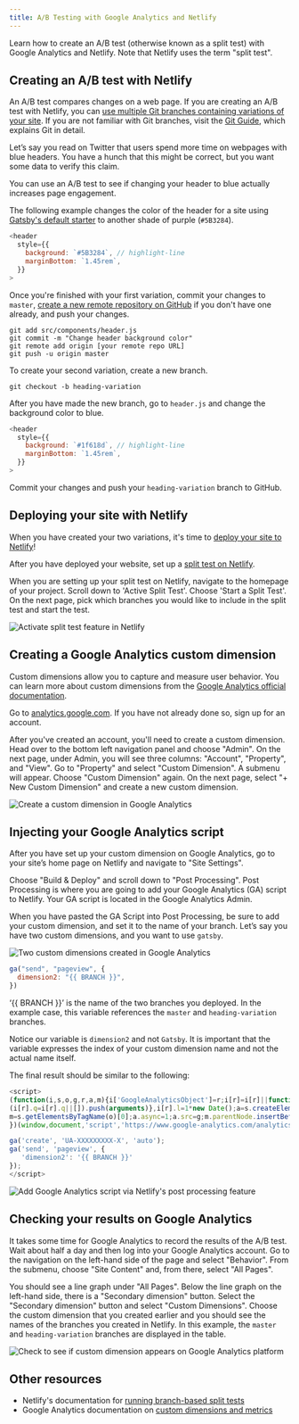 ```yaml
---
title: A/B Testing with Google Analytics and Netlify
---
```


Learn how to create an A/B test (otherwise known as a split test) with Google Analytics and Netlify. Note that Netlify uses the term "split test".

## Creating an A/B test with Netlify

An A/B test compares changes on a web page. If you are creating an A/B test with Netlify, you can [use multiple Git branches containing variations of your site](https://docs.netlify.com/site-deploys/split-testing/#run-a-branch-based-test). If you are not familiar with Git branches, visit the [Git Guide](https://rogerdudler.github.io/git-guide/), which explains Git in detail.

Let’s say you read on Twitter that users spend more time on webpages with blue headers. You have a hunch that this might be correct, but you want some data to verify this claim.

You can use an A/B test to see if changing your header to blue actually increases page engagement.

The following example changes the color of the header for a site using [Gatsby's default starter](https://github.com/gatsbyjs/gatsby-starter-default) to another shade of purple (`#5B3284`).

```javascript:title=src/components/header.js
<header
  style={{
    background: `#5B3284`, // highlight-line
    marginBottom: `1.45rem`,
  }}
>
```

Once you're finished with your first variation, commit your changes to `master`, [create a new remote repository on GitHub](https://help.github.com/en/github/getting-started-with-github/create-a-repo) if you don't have one already, and push your changes.

```shell
git add src/components/header.js
git commit -m "Change header background color"
git remote add origin [your remote repo URL]
git push -u origin master
```

To create your second variation, create a new branch.

```shell
git checkout -b heading-variation
```

After you have made the new branch, go to `header.js` and change the background color to blue.

```javascript:title=src/components/header.js
<header
  style={{
    background: `#1f618d`, // highlight-line
    marginBottom: `1.45rem`,
  }}
>
```

Commit your changes and push your `heading-variation` branch to GitHub.

## Deploying your site with Netlify

When you have created your two variations, it's time to [deploy your site to Netlify](/docs/how-to/previews-deploys-hosting/deploying-to-netlify/)!

After you have deployed your website, set up a [split test on Netlify](https://docs.netlify.com/site-deploys/split-testing/).

When you are setting up your split test on Netlify, navigate to the homepage of your project. Scroll down to 'Active Split Test'. Choose 'Start a Split Test'. On the next page, pick which branches you would like to include in the split test and start the test.

![Activate split test feature in Netlify](../../images/start-split-test.gif)

## Creating a Google Analytics custom dimension

Custom dimensions allow you to capture and measure user behavior. You can learn more about custom dimensions from the [Google Analytics official documentation](https://support.google.com/analytics/answer/2709829?hl=en).

Go to [analytics.google.com](https://analytics.google.com). If you have not already done so, sign up for an account.

After you've created an account, you'll need to create a custom dimension. Head over to the bottom left navigation panel and choose "Admin". On the next page, under Admin, you will see three columns: "Account", "Property", and "View". Go to "Property" and select "Custom Dimension". A submenu will appear. Choose "Custom Dimension" again. On the next page, select "+ New Custom Dimension" and create a new custom dimension.

![Create a custom dimension in Google Analytics](../../images/create-custom-dimension.gif)

## Injecting your Google Analytics script

After you have set up your custom dimension on Google Analytics, go to your site’s home page on Netlify and navigate to "Site Settings".

Choose "Build & Deploy" and scroll down to "Post Processing". Post Processing is where you are going to add your Google Analytics (GA) script to Netlify. Your GA script is located in the Google Analytics Admin.

When you have pasted the GA Script into Post Processing, be sure to add your custom dimension, and set it to the name of your branch. Let’s say you have two custom dimensions, and you want to use `gatsby`.

![Two custom dimensions created in Google Analytics](../../images/custom-dimensions-screenshot.png)

```javascript
ga("send", "pageview", {
  dimension2: "{{ BRANCH }}",
})
```

‘{{ BRANCH }}’ is the name of the two branches you deployed. In the example case, this variable references the `master` and `heading-variation` branches.

Notice our variable is `dimension2` and not `Gatsby`. It is important that the variable expresses the index of your custom dimension name and not the actual name itself.

The final result should be similar to the following:

```javascript
<script>
(function(i,s,o,g,r,a,m){i['GoogleAnalyticsObject']=r;i[r]=i[r]||function(){
(i[r].q=i[r].q||[]).push(arguments)},i[r].l=1*new Date();a=s.createElement(o),
m=s.getElementsByTagName(o)[0];a.async=1;a.src=g;m.parentNode.insertBefore(a,m)
})(window,document,'script','https://www.google-analytics.com/analytics.js','ga');

ga('create', 'UA-XXXXXXXXX-X', 'auto');
ga('send', 'pageview', {
   'dimension2': '{{ BRANCH }}'
});
</script>
```

![Add Google Analytics script via Netlify's post processing feature](../../images/netlify-post-processing.gif)

## Checking your results on Google Analytics

It takes some time for Google Analytics to record the results of the A/B test. Wait about half a day and then log into your Google Analytics account. Go to the navigation on the left-hand side of the page and select "Behavior". From the submenu, choose "Site Content" and, from there, select "All Pages".

You should see a line graph under "All Pages". Below the line graph on the left-hand side, there is a "Secondary dimension" button. Select the "Secondary dimension" button and select "Custom Dimensions". Choose the custom dimension that you created earlier and you should see the names of the branches you created in Netlify. In this example, the `master` and `heading-variation` branches are displayed in the table.

![Check to see if custom dimension appears on Google Analytics platform](../../images/checking-custom-dimension.gif)

## Other resources

- Netlify's documentation for [running branch-based split tests](https://docs.netlify.com/site-deploys/split-testing/)
- Google Analytics documentation on [custom dimensions and metrics](https://support.google.com/analytics/answer/2709828)
